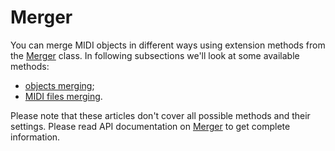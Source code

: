 ﻿---
uid: a_merger
---

# Merger

You can merge MIDI objects in different ways using extension methods from the [Merger](xref:Melanchall.DryWetMidi.Tools.Merger) class. In following subsections we'll look at some available methods:

* [objects merging](Objects-merging.md);
* [MIDI files merging](MIDI-files-merging.md).

Please note that these articles don't cover all possible methods and their settings. Please read API documentation on [Merger](xref:Melanchall.DryWetMidi.Tools.Merger) to get complete information.